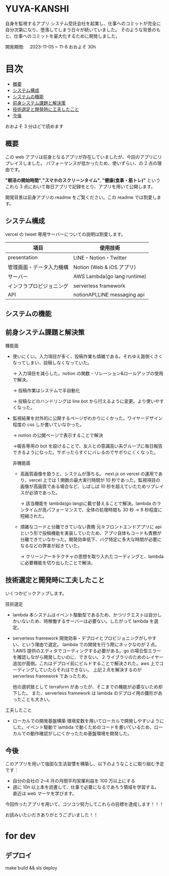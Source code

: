 # YUYA-KANSHI

自身を監視するアプリ
システム受託会社を起業し、仕事へのコミットが完全に自分次第になり、堕落してしまう日々が続いていました。
そのような背景のもと、仕事へのコミットを最大化するために開発しました。

開発期間:　 2023-11-05 ~ 11-8 おおよそ 30h

# 目次

- [概要](#概要)
- [システム構成](#システム構成)
- [システムの機能](#システムの機能)
- [前身システム課題と解決策](#前身システム課題と解決策)
- [技術選定と開発時に工夫したこと](#技術選定と開発時に工夫したこと)
- [今後](#今後)

おおよそ 3 分ほどで読めます

## 概要

この web アプリは前身となるアプリが存在していましたが、今回のアプリにリプレイスしました。
パフォーマンスが低かったため、使いずらい、の 2 点の理由です。

**"朝活の開始時間"**,**"スマホのスクリーンタイム"**, **"健康(食事・筋トレ)"** というこれら 3 点において毎日アプリで記録をとり、アプリを用いて公開します。

開発背景は前身アプリの readme をご覧ください。この readme では割愛します。

## システム構成

vercel の tweet 専用サーバーについての説明は割愛します。

| 項目                     | 使用技術                     |
| ------------------------ | ---------------------------- |
| presentation             | LINE・Notion・Twitter        |
| 管理画面・データ入力機構 | Notion (Web & iOS アプリ)    |
| サーバー                 | AWS Lambda(go lang runtime)  |
| インフラプロビジョニング | serverless framework         |
| API                      | notionAPI,LINE messaging api |

## システムの機能

## 前身システム課題と解決策

機能面

- 使いにくい。入力項目が多く、投稿作業も煩雑である。それゆえ面倒くさくなってしまい、投稿しなくなっていた。

  -> 入力項目を減らした。notion の関数・リレーション&ロールアップの使用で解決。

  -> 投稿作業はシステムで半自動化

  -> 投稿などのハンドリングは line bot から行えるように変更。より使いやすくなった。

- 監視結果を対外的に公開するページがわかりにくかった。ワイヤーデザイン程度の css しか書いていなかった。

  -> notion の公開ページで表示することで解決

  ->報告専用の bot を設けることで、友人との意識高い系グループに毎日報告できるようになった。サボったらすぐにバレるのでサボりにくくなった。

  非機能面

  - 高画質画像を扱うと、システムが落ちる。
    next.js on vercel の運用であり、vercel 上では 1 関数の最大実行時間が 10 秒であった。監視項目の画像が高画質である場合など、しばしば 10 秒を超えていたためリプレイスが必須であった。

    -> 該当機能を lambda(go lang)に載せ替えることで解決。lambda のランタイムが高パフォーマンスで、全体の処理時間も 30 秒 -> 8 秒程度に短縮された。

  - 煩雑なコードと分離できていない責務
    元々フロントエンドアプリに api という形で投稿機能を実装していたため、アプリ自体もコードも責務が分離できていなかった。開発効率低下、バグ特定に多大な時間が必要になるなどの弊害が起きていた。

    -> クリーンアーキテクチャの思想を取り入れたコーディングと、lambda に必要機能を切り出したことで解決。

## 技術選定と開発時に工夫したこと

いくつかピックアップします。

技術選定

- lambda
  本システムはイベント駆動型であるため、かつリクエストは自分しかいないため、時稼働するサーバーは必要ない。したがって lambda を選定。
- serverless framework
  開発効率・デプロイとプロビジョニングがしやすい、という理由で選定。
  lambda での開発を行う際にネックなのが 2 点。
  1.AWS 提供のエディタでコーディングする必要がある。go の場合型エラーを確認しながら開発したいのに、できない。 2.ライブラリのためのレイヤー追加が面倒。これはデプロイ前にビルドすることで解決された。aws 上でコーディングしていたらそれはできない。
  上記２点を解決するのが serverless framework であったため。

  他の選択肢として terraform があったが、そこまでの機能が必要ないため却下した。
  また、serverless framework は lambda のデプロイ用の雛形があったことも大きい。

工夫したこと

- ローカルでの開発基盤構築
  環境変数を用いてローカルで開発しやすいようにした。イベント駆動で lambda で動くためのコードを書いているため、ローカルでの動作確認がしにくかったため基盤環境を開発した。

## 今後

このアプリを用いて強固な生活習慣を構築し、以下のようなことに取り組む予定です：

- 自分の会社の 2~4 月の月間平均営業利益を 100 万以上にする
- 週に 10h 以上本を読書して、仕事で必要になるであろう領域を学習する。
  直近は web マーケを学びます。

今回作ったアプリを用いて、コツコツ努力してこれらの目標を達成します！！！

お読みいたいだきありがとうございました！！

# for dev

## デプロイ

make build && sls deploy
